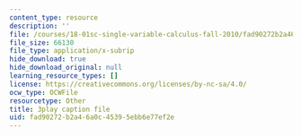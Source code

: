 ```yaml
---
content_type: resource
description: ''
file: /courses/18-01sc-single-variable-calculus-fall-2010/fad90272b2a46a0c45395ebb6e77ef2e_eRCN3daFCmU.srt
file_size: 66130
file_type: application/x-subrip
hide_download: true
hide_download_original: null
learning_resource_types: []
license: https://creativecommons.org/licenses/by-nc-sa/4.0/
ocw_type: OCWFile
resourcetype: Other
title: 3play caption file
uid: fad90272-b2a4-6a0c-4539-5ebb6e77ef2e
---
```

